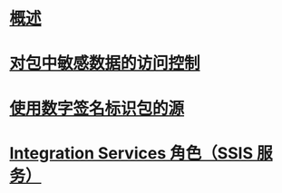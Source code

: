 # [概述](security-overview-integration-services.md)  
# [对包中敏感数据的访问控制](access-control-for-sensitive-data-in-packages.md)  
# [使用数字签名标识包的源](identify-the-source-of-packages-with-digital-signatures.md)  
# [Integration Services 角色（SSIS 服务）](integration-services-roles-ssis-service.md)